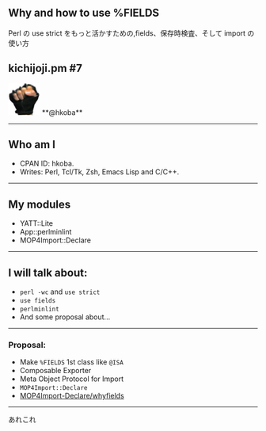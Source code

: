 ## Why and how to use %FIELDS

Perl の use strict をもっと活かすための,fields、保存時検査、そして import の使い方

## kichijoji.pm #7

<img src="img/myfistrect.jpg" style="width: 64px; height: 64px">
**@hkoba** 

---

## Who am I

* CPAN ID: hkoba.
* Writes: Perl, Tcl/Tk, Zsh, Emacs Lisp and C/C++.

___

## My modules

* YATT::Lite
* App::perlminlint
* MOP4Import::Declare

---

## I will talk about:

* `perl -wc` and `use strict`
* `use fields`
* `perlminlint`
* And some proposal about...

___

### Proposal:

* Make `%FIELDS` 1st class like `@ISA`
* Composable Exporter
* Meta Object Protocol for Import
* `MOP4Import::Declare`
* [MOP4Import-Declare/whyfields](https://metacpan.org/pod/distribution/MOP4Import-Declare/whyfields.pod)

---



あれこれ
